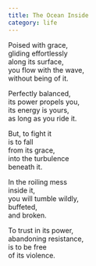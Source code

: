 ```yaml
---
title: The Ocean Inside
category: life
---
```


﻿Poised with grace,  
gliding effortlessly  
along its surface,  
you flow with the wave,  
without being of it.
Perfectly balanced,  
its power propels you,  
its energy is yours,  
as long as you ride it.
But, to fight it  
is to fall  
from its grace,  
into the turbulence  
beneath it.
In the roiling mess  
inside it,  
you will tumble wildly,  
buffeted,  
and broken.
  
To trust in its power,  
abandoning resistance,  
is to be free  
of its violence.
